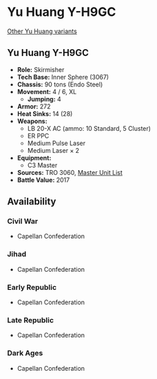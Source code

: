 # Yu Huang Y-H9GC

[Other Yu Huang variants](../yu_huang.md)

## Yu Huang Y-H9GC
- **Role:** Skirmisher
- **Tech Base:** Inner Sphere (3067)
- **Chassis:** 90 tons (Endo Steel)
- **Movement:** 4 / 6, XL
  - **Jumping:** 4
- **Armor:** 272
- **Heat Sinks:** 14 (28)
- **Weapons:**
  - LB 20-X AC (ammo: 10 Standard, 5 Cluster)
  - ER PPC
  - Medium Pulse Laser
  - Medium Laser × 2
- **Equipment:**
  - C3 Master
- **Sources:** TRO 3060, [Master Unit List](http://masterunitlist.info/Unit/Details/3628/yu-huang-y-h9gc)
- **Battle Value:** 2017

## Availability

### Civil War
- Capellan Confederation

### Jihad
- Capellan Confederation

### Early Republic
- Capellan Confederation

### Late Republic
- Capellan Confederation

### Dark Ages
- Capellan Confederation

